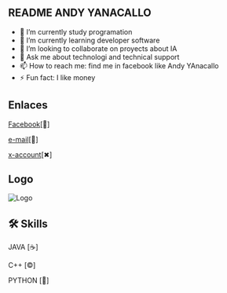 
## README ANDY YANACALLO

- 🔭 I’m currently study programation
- 🌱 I’m currently learning developer software
- 👯 I’m looking to collaborate on proyects about IA
- 💬 Ask me about technologi and technical support
- 📫 How to reach me: find me in facebook like Andy YAnacallo
- ⚡ Fun fact: I like money


## Enlaces

[Facebook](https://www.facebook.com/esteban.electronick/)[👥]

[e-mail](andyya2004@gmail.com)[📧]

[x-account](https://x.com/Yanacayo)[✖]

## Logo

![Logo](https://tse4.mm.bing.net/th?id=OIG1.Fl1rq4hJAZrxsMolHt5Z&pid=ImgGn)


## 🛠 Skills
JAVA [☕]

C++ [©]

PYTHON [🐍]



